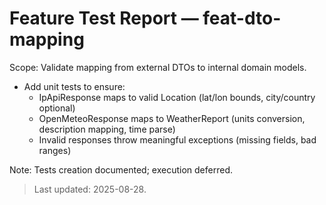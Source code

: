 # Feature Test Report — feat-dto-mapping

Scope: Validate mapping from external DTOs to internal domain models.

- Add unit tests to ensure:
  - IpApiResponse maps to valid Location (lat/lon bounds, city/country optional)
  - OpenMeteoResponse maps to WeatherReport (units conversion, description mapping, time parse)
  - Invalid responses throw meaningful exceptions (missing fields, bad ranges)

Note: Tests creation documented; execution deferred.

> Last updated: 2025-08-28.
